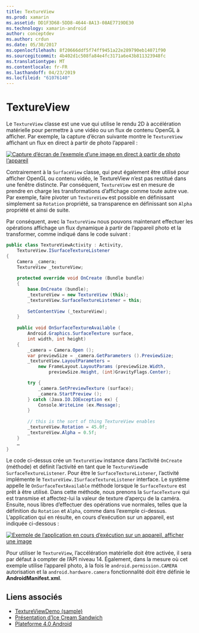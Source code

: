 ```yaml
---
title: TextureView
ms.prod: xamarin
ms.assetid: DD1F3D68-5DD8-4644-8A13-08AE7719DE30
ms.technology: xamarin-android
author: conceptdev
ms.author: crdun
ms.date: 05/30/2017
ms.openlocfilehash: 8f20666ddf5f74ff9451a22e289790eb14071f90
ms.sourcegitcommit: 4b402d1c508fa84e4fc3171a6e43b811323948fc
ms.translationtype: MT
ms.contentlocale: fr-FR
ms.lasthandoff: 04/23/2019
ms.locfileid: "61076140"
---
```

# <a name="textureview"></a>TextureView

Le `TextureView` classe est une vue qui utilise le rendu 2D à accélération matérielle pour permettre à une vidéo ou un flux de contenu OpenGL à afficher. Par exemple, la capture d’écran suivante montre le `TextureView` affichant un flux en direct à partir de photo l’appareil :

[![Capture d’écran de l’exemple d’une image en direct à partir de photo l’appareil](texture-view-images/22-textureviewcamera.png)](texture-view-images/22-textureviewcamera.png#lightbox)

Contrairement à la `SurfaceView` classe, qui peut également être utilisé pour afficher OpenGL ou contenu vidéo, le TextureView n’est pas restitué dans une fenêtre distincte.
Par conséquent, `TextureView` est en mesure de prendre en charge les transformations d’affichage comme toute autre vue. Par exemple, faire pivoter un `TextureView` est possible en définissant simplement sa `Rotation` propriété, sa transparence en définissant son `Alpha` propriété et ainsi de suite.

Par conséquent, avec la `TextureView` nous pouvons maintenant effectuer les opérations affichage un flux dynamique à partir de l’appareil photo et la transformer, comme indiqué dans le code suivant :

```csharp
public class TextureViewActivity : Activity,
    TextureView.ISurfaceTextureListener
{
    Camera _camera;
    TextureView _textureView;
       
    protected override void OnCreate (Bundle bundle)
    {
        base.OnCreate (bundle);
        _textureView = new TextureView (this);
        _textureView.SurfaceTextureListener = this;
           
        SetContentView (_textureView);
    }
       
    public void OnSurfaceTextureAvailable (
        Android.Graphics.SurfaceTexture surface,
        int width, int height)
    {
        _camera = Camera.Open ();
        var previewSize = _camera.GetParameters ().PreviewSize;
        _textureView.LayoutParameters =
            new FrameLayout.LayoutParams (previewSize.Width,
                previewSize.Height, (int)GravityFlags.Center);

        try {
            _camera.SetPreviewTexture (surface);
            _camera.StartPreview ();
        } catch (Java.IO.IOException ex) {
            Console.WriteLine (ex.Message);
        }
           
        // this is the sort of thing TextureView enables
        _textureView.Rotation = 45.0f;
        _textureView.Alpha = 0.5f;
    }
    …
}
```

Le code ci-dessus crée un `TextureView` instance dans l’activité `OnCreate` (méthode) et définit l’activité en tant que le `TextureView`de `SurfaceTextureListener`. Pour être le `SurfaceTextureListener`, l’activité implémente le `TextureView.ISurfaceTextureListener` interface. Le système appelle le `OnSurfaceTextAvailable` méthode lorsque le `SurfaceTexture` est prêt à être utilisé. Dans cette méthode, nous prenons la `SurfaceTexture` qui est transmise et affectez-lui la valeur de texture d’aperçu de la caméra. Ensuite, nous libres d’effectuer des opérations vue normales, telles que la définition du `Rotation` et `Alpha`, comme dans l’exemple ci-dessus. L’application qui en résulte, en cours d’exécution sur un appareil, est indiquée ci-dessous :

[![Exemple de l’application en cours d’exécution sur un appareil, afficher une image](texture-view-images/17-textureviewdemo.png)](texture-view-images/17-textureviewdemo.png#lightbox)

Pour utiliser le `TextureView`, l’accélération matérielle doit être activée, il sera par défaut à compter de l’API niveau 14. Également, dans la mesure où cet exemple utilise l’appareil photo, à la fois le `android.permission.CAMERA` autorisation et la `android.hardware.camera` fonctionnalité doit être définie le **AndroidManifest.xml**.



## <a name="related-links"></a>Liens associés

- [TextureViewDemo (sample)](https://developer.xamarin.com/samples/monodroid/TextureViewDemo/)
- [Présentation d’Ice Cream Sandwich](http://www.android.com/about/ice-cream-sandwich/)
- [Plateforme 4.0 Android](https://developer.android.com/sdk/android-4.0.html)
